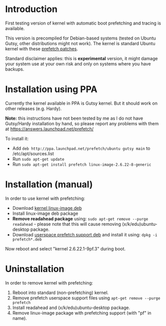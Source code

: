 # Introduction #
First testing version of kernel with automatic boot prefetching and tracing is available.

This version is precompiled for Debian-based systems (tested on Ubuntu Gutsy, other distributions might not work). The kernel is standard Ubuntu kernel with these [prefetch patches](http://prefetch.googlecode.com/svn/trunk/kernel-patches/2.6.22/submitted-2/).

Standard disclaimer applies: this is **experimental** version, it might damage your system use at your own risk and only on systems where you have backups.

# Installation using PPA #

Currently the kernel available in PPA is Gutsy kernel. But it should work on other releases (e.g. Hardy).

**Note:** this instructions have not been tested by me as I do not have Gutsy/Hardy installation by hand, so please report any problems with them at https://answers.launchpad.net/prefetch/

To install it:
  * Add `deb http://ppa.launchpad.net/prefetch/ubuntu gutsy main` to /etc/apt/sources.list
  * Run `sudo apt-get update`
  * Run `sudo apt-get install prefetch linux-image-2.6.22-8-generic`


# Installation (manual) #

In order to use kernel with prefetching:
  * Download [kernel linux-image deb](http://prefetch.googlecode.com/files/linux-image-2.6.22.1-9pf.3_2.6.22-9pf.3_i386.deb)
  * Install linux-image deb package
  * **Remove readahead package** using: `sudo apt-get remove --purge readahead` - please note that this will cause removing (x/k/edu)ubuntu-desktop package.
  * Download [userspace prefetch support deb](http://prefetch.googlecode.com/files/prefetch_0.2.1_i386.deb) and install it using: `dpkg -i prefetch*.deb`

Now reboot and select "kernel 2.6.22.1-9pf.3" during boot.

# Uninstallation #
In order to remove kernel with prefetching:
  1. Reboot into standard (non-prefetching) kernel.
  1. Remove prefetch userspace support files using `apt-get remove --purge prefetch`
  1. Install readahead and (x/k/edu)ubuntu-desktop package.
  1. Remove linux-image package with prefetching support (with "pf" in name).